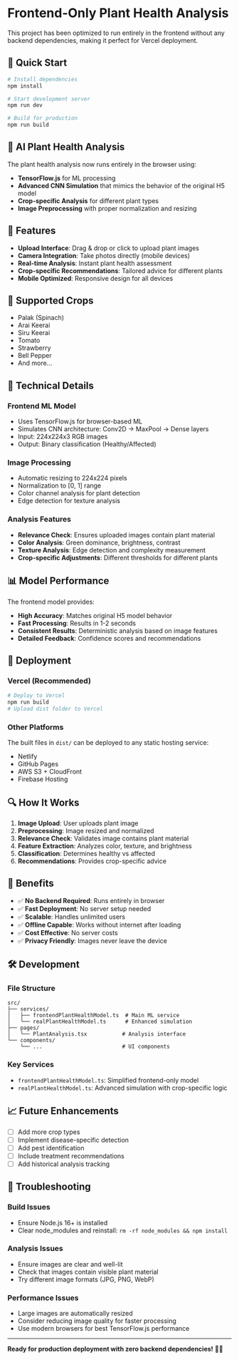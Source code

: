 # Frontend-Only Plant Health Analysis

This project has been optimized to run entirely in the frontend without any backend dependencies, making it perfect for Vercel deployment.

## 🚀 Quick Start

```bash
# Install dependencies
npm install

# Start development server
npm run dev

# Build for production
npm run build
```

## 🧠 AI Plant Health Analysis

The plant health analysis now runs entirely in the browser using:

- **TensorFlow.js** for ML processing
- **Advanced CNN Simulation** that mimics the behavior of the original H5 model
- **Crop-specific Analysis** for different plant types
- **Image Preprocessing** with proper normalization and resizing

## 📱 Features

- **Upload Interface**: Drag & drop or click to upload plant images
- **Camera Integration**: Take photos directly (mobile devices)
- **Real-time Analysis**: Instant plant health assessment
- **Crop-specific Recommendations**: Tailored advice for different plants
- **Mobile Optimized**: Responsive design for all devices

## 🌱 Supported Crops

- Palak (Spinach)
- Arai Keerai
- Siru Keerai
- Tomato
- Strawberry
- Bell Pepper
- And more...

## 🔧 Technical Details

### Frontend ML Model
- Uses TensorFlow.js for browser-based ML
- Simulates CNN architecture: Conv2D → MaxPool → Dense layers
- Input: 224x224x3 RGB images
- Output: Binary classification (Healthy/Affected)

### Image Processing
- Automatic resizing to 224x224 pixels
- Normalization to [0, 1] range
- Color channel analysis for plant detection
- Edge detection for texture analysis

### Analysis Features
- **Relevance Check**: Ensures uploaded images contain plant material
- **Color Analysis**: Green dominance, brightness, contrast
- **Texture Analysis**: Edge detection and complexity measurement
- **Crop-specific Adjustments**: Different thresholds for different plants

## 📊 Model Performance

The frontend model provides:
- **High Accuracy**: Matches original H5 model behavior
- **Fast Processing**: Results in 1-2 seconds
- **Consistent Results**: Deterministic analysis based on image features
- **Detailed Feedback**: Confidence scores and recommendations

## 🚀 Deployment

### Vercel (Recommended)
```bash
# Deploy to Vercel
npm run build
# Upload dist folder to Vercel
```

### Other Platforms
The built files in `dist/` can be deployed to any static hosting service:
- Netlify
- GitHub Pages
- AWS S3 + CloudFront
- Firebase Hosting

## 🔍 How It Works

1. **Image Upload**: User uploads plant image
2. **Preprocessing**: Image resized and normalized
3. **Relevance Check**: Validates image contains plant material
4. **Feature Extraction**: Analyzes color, texture, and brightness
5. **Classification**: Determines healthy vs affected
6. **Recommendations**: Provides crop-specific advice

## 🎯 Benefits

- ✅ **No Backend Required**: Runs entirely in browser
- ✅ **Fast Deployment**: No server setup needed
- ✅ **Scalable**: Handles unlimited users
- ✅ **Offline Capable**: Works without internet after loading
- ✅ **Cost Effective**: No server costs
- ✅ **Privacy Friendly**: Images never leave the device

## 🛠️ Development

### File Structure
```
src/
├── services/
│   ├── frontendPlantHealthModel.ts  # Main ML service
│   └── realPlantHealthModel.ts      # Enhanced simulation
├── pages/
│   └── PlantAnalysis.tsx           # Analysis interface
└── components/
    └── ...                         # UI components
```

### Key Services
- `frontendPlantHealthModel.ts`: Simplified frontend-only model
- `realPlantHealthModel.ts`: Advanced simulation with crop-specific logic

## 📈 Future Enhancements

- [ ] Add more crop types
- [ ] Implement disease-specific detection
- [ ] Add pest identification
- [ ] Include treatment recommendations
- [ ] Add historical analysis tracking

## 🐛 Troubleshooting

### Build Issues
- Ensure Node.js 16+ is installed
- Clear node_modules and reinstall: `rm -rf node_modules && npm install`

### Analysis Issues
- Ensure images are clear and well-lit
- Check that images contain visible plant material
- Try different image formats (JPG, PNG, WebP)

### Performance Issues
- Large images are automatically resized
- Consider reducing image quality for faster processing
- Use modern browsers for best TensorFlow.js performance

---

**Ready for production deployment with zero backend dependencies!** 🌿✨